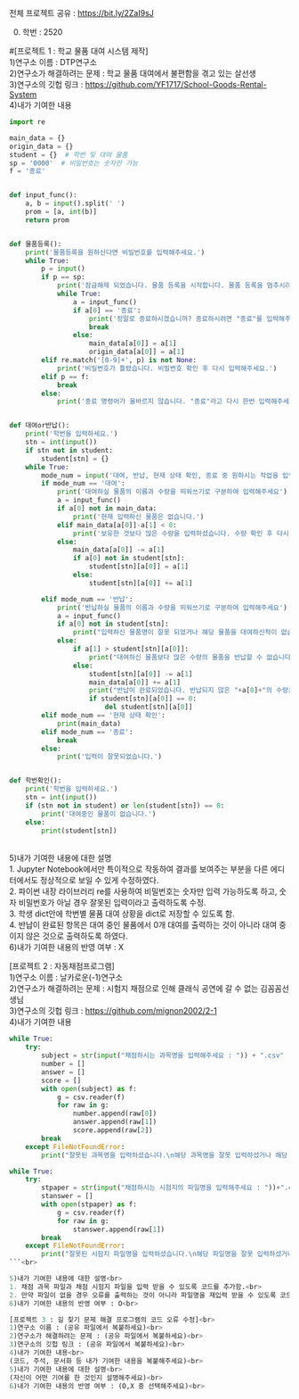 전체 프로젝트 공유 : https://bit.ly/2ZaI9sJ<br>

0. 학번 : 2520<br>

#[프로젝트 1 : 학교 물품 대여 시스템 제작]<br>
1)연구소 이름 : DTP연구소<br>
2)연구소가 해결하려는 문제 : 학교 물품 대여에서 불편함을 겪고 있는 살선생<br>
3)연구소의 깃헙 링크 : https://github.com/YF1717/School-Goods-Rental-System<br>
4)내가 기여한 내용<br>
```python
import re

main_data = {}
origin_data = {}
student = {}  # 학번 및 대여 물품
sp = '0000'  # 비밀번호는 숫자만 가능
f = '종료'


def input_func():
    a, b = input().split(' ')
    prom = [a, int(b)]
    return prom


def 물품등록():
    print('물품등록을 원하신다면 비밀번호를 입력해주세요.')
    while True:
        p = input()
        if p == sp:
            print('잠금해제 되었습니다. 물품 등록을 시작합니다. 물품 등록을 멈추시려면 "종료 0"을 입력해주세요.')
            while True:
                a = input_func()
                if a[0] == '종료':
                    print('정말로 종료하시겠습니까? 종료하시려면 "종료"를 입력해주세요.')
                    break
                else:
                    main_data[a[0]] = a[1]
                    origin_data[a[0]] = a[1]
        elif re.match('[0-9]+', p) is not None:
            print('비밀번호가 틀렸습니다. 비밀번호 확인 후 다시 입력해주세요.')
        elif p == f:
            break
        else:
            print('종료 명령어가 올바르지 않습니다. "종료"라고 다시 한번 입력해주세요.')


def 대여or반납():
    print('학번을 입력하세요.')
    stn = int(input())
    if stn not in student:
        student[stn] = {}
    while True:
        mode_num = input('대여, 반납, 현재 상태 확인, 종료 중 원하시는 작업을 입력하세요.\n')
        if mode_num == '대여':
            print('대여하실 물품의 이름과 수량을 띄워쓰기로 구분하여 입력해주세요')
            a = input_func()
            if a[0] not in main_data:
                print('현재 입력하신 물품은 없습니다.')
            elif main_data[a[0]]-a[1] < 0:
                print('보유한 것보다 많은 수량을 입력하셨습니다. 수량 확인 후 다시 입력해주세요.')
            else:
                main_data[a[0]] -= a[1]
                if a[0] not in student[stn]:
                    student[stn][a[0]] = a[1]
                else:
                    student[stn][a[0]] += a[1]

        elif mode_num == '반납':
            print('반납하실 물품의 이름과 수량을 띄워쓰기로 구분하여 입력해주세요')
            a = input_func()
            if a[0] not in student[stn]:
                print("입력하신 물품명이 잘못 되었거나 해당 물품을 대여하신적이 없습니다. 물품을 다시 한번 입력해주세요.")
            else:
                if a[1] > student[stn][a[0]]:
                    print("대여하신 물품보다 많은 수량의 물품을 반납할 수 없습니다. 수량을 다시 한번 확인해주세요.")
                else:
                    student[stn][a[0]] -= a[1]
                    main_data[a[0]] += a[1]
                    print("반납이 완료되었습니다. 반납되지 않은 "+a[0]+"의 수량은 "+str(student[stn][a[0]])+"개 입니다.")
                    if student[stn][a[0]] == 0:
                        del student[stn][a[0]]
        elif mode_num == '현재 상태 확인':
            print(main_data)
        elif mode_num == '종료':
            break
        else:
            print('입력이 잘못되었습니다.')


def 학번확인():
    print('학번을 입력하세요.')
    stn = int(input())
    if (stn not in student) or len(student[stn]) == 0:
        print('대여중인 물품이 없습니다.')
    else:
        print(student[stn])
```
<br>
5)내가 기여한 내용에 대한 설명<br>
1. Jupyter Notebook에서만 특이적으로 작동하여 결과를 보여주는 부분을 다른 에디터에서도 정상적으로 보일 수 있게 수정하였다.<br>
2. 파이썬 내장 라이브러리 re를 사용하여 비밀번호는 숫자만 입력 가능하도록 하고, 숫자 비밀번호가 아닐 경우 잘못된 입력이라고 출력하도록 수정.<br>
3. 학생 dict안에 학번별 물품 대여 상황을 dict로 저장할 수 있도록 함.<br>
4. 반납이 완료된 항목은 대여 중인 물품에서 0개 대여를 출력하는 것이 아니라 대여 중이지 않은 것으로 출력하도록 하였다.<br>
6)내가 기여한 내용의 반영 여부 : X<br>

[프로젝트 2 : 자동채점프로그램]<br>
1)연구소 이름 : 날카로운(-1)연구소<br>
2)연구소가 해결하려는 문제 : 시험지 채점으로 인해 클래식 공연에 갈 수 없는 김꼼꼼선생님<br>
3)연구소의 깃헙 링크 : https://github.com/mignon2002/2-1<br>
4)내가 기여한 내용<br>
```python
while True:
    try:
        subject = str(input("채점하시는 과목명을 입력해주세요 : ")) + ".csv"  # 생명과학실험
        number = []
        answer = []
        score = []
        with open(subject) as f:
            g = csv.reader(f)
            for raw in g:
                number.append(raw[0])
                answer.append(raw[1])
                score.append(raw[2])
        break
    except FileNotFoundError:
        print("잘못된 과목명을 입력하셨습니다.\n해당 과목명을 잘못 입력하셨거나 해당 과목 채점 파일이 존재하지 않습니다.\n다시 한번 입력해주세요.")

while True:
    try:
        stpaper = str(input("채점하시는 시험지의 파일명을 입력해주세요 : "))+".csv"  # 2602 허민영
        stanswer = []
        with open(stpaper) as f:
            g = csv.reader(f)
            for raw in g:
                stanswer.append(raw[1])
        break
    except FileNotFoundError:
        print("잘못된 시험지 파일명을 입력하셨습니다.\n해당 파일명을 잘못 입력하셨거나 해당 학생 시험지 파일이 존재하지 않습니다.\n다시 한번 입력해주세요.")
```<br>

5)내가 기여한 내용에 대한 설명<br>
1. 채점 과목 파일과 채점 시험지 파일을 입력 받을 수 있도록 코드를 추가함.<br>
2. 만약 파일이 없을 경우 오류를 출력하는 것이 아니라 파일명을 재입력 받을 수 있도록 코드를 추가함.<br>
6)내가 기여한 내용의 반영 여부 : O<br>

[프로젝트 3 : 길 찾기 문제 해결 프로그램의 코드 오류 수정]<br>
1)연구소 이름 : (공유 파일에서 복붙하세요)<br>
2)연구소가 해결하려는 문제 : (공유 파일에서 복붙하세요)<br>
3)연구소의 깃헙 링크 : (공유 파일에서 복붙하세요)<br>
4)내가 기여한 내용<br>
(코드, 주석, 문서화 등 내가 기여한 내용을 복붙해주세요)<br>
5)내가 기여한 내용에 대한 설명<br>
(자신이 어떤 기여를 한 것인지 설명해주세요)<br>
6)내가 기여한 내용의 반영 여부 : (O,X 중 선택해주세요)<br>
